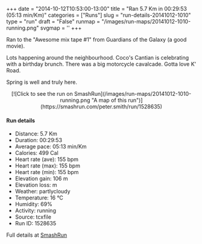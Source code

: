 +++
date = "2014-10-12T10:53:00-13:00"
title = "Ran 5.7 Km in 00:29:53 (05:13 min/Km)"
categories = ["Runs"]
slug = "run-details-20141012-1010"
type = "run"
draft = "False"
runmap = "/images/run-maps/20141012-1010-running.png"
svgmap = '<polyline points="93 48, 96 44, 99 33, 87 30, 68 36, 46 52, 37 60, 23 64, 8 70, 2 67, 0 64, 15 54, 50 31, 63 39, 70 35, 87 30, 92 32, 94 31, 99 32, 100 34, 99 37">'
+++

Ran to the "Awesome mix tape #1" from Guardians of the Galaxy (a good movie). 

Lots happening around the neighbourhood. Coco's Cantian is celebrating with a birthday brunch. There was a big motorcycle cavalcade. Gotta love K' Road. 

Spring is well and truly here. 



<!--more-->

<center>
[![Click to see the run on SmashRun](/images/run-maps/20141012-1010-running.png "A map of this run")](https://smashrun.com/peter.smith/run/1528635)
</center>

#### Run details

* Distance: 5.7 Km
* Duration: 00:29:53
* Average pace: 05:13 min/Km
* Calories: 499 Cal
* Heart rate (ave): 155 bpm
* Heart rate (max): 155 bpm
* Heart rate (min): 155 bpm
* Elevation gain: 106 m
* Elevation loss:  m
* Weather: partlycloudy
* Temperature: 16 &deg;C
* Humidity: 69%
* Activity: running
* Source: tcxfile
* Run ID: 1528635

Full details at [SmashRun](https://smashrun.com/peter.smith/run/1528635)